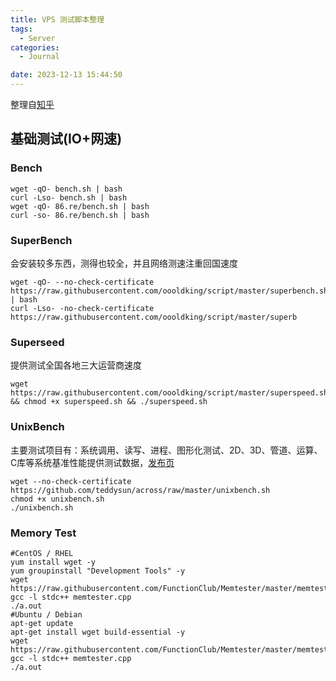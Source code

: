 ```yaml
---
title: VPS 测试脚本整理
tags:
  - Server  
categories:
  - Journal

date: 2023-12-13 15:44:50
---
```


整理自[知乎](https://zhuanlan.zhihu.com/p/117547388)

## 基础测试(IO+网速)

### Bench

```shell
wget -qO- bench.sh | bash
curl -Lso- bench.sh | bash
wget -qO- 86.re/bench.sh | bash
curl -so- 86.re/bench.sh | bash
```

### SuperBench

会安装较多东西，测得也较全，并且网络测速注重回国速度

```shell
wget -qO- --no-check-certificate https://raw.githubusercontent.com/oooldking/script/master/superbench.sh | bash
curl -Lso- -no-check-certificate https://raw.githubusercontent.com/oooldking/script/master/superb
```

### Superseed

提供测试全国各地三大运营商速度

```shell
wget https://raw.githubusercontent.com/oooldking/script/master/superspeed.sh && chmod +x superspeed.sh && ./superspeed.sh
```

### UnixBench

主要测试项目有：系统调用、读写、进程、图形化测试、2D、3D、管道、运算、C库等系统基准性能提供测试数据，[发布页](https://github.com/teddysun/across?tab=readme-ov-file)

```shell
wget --no-check-certificate https://github.com/teddysun/across/raw/master/unixbench.sh
chmod +x unixbench.sh
./unixbench.sh
```

### Memory Test

```shell
#CentOS / RHEL
yum install wget -y
yum groupinstall "Development Tools" -y
wget https://raw.githubusercontent.com/FunctionClub/Memtester/master/memtester.cpp
gcc -l stdc++ memtester.cpp
./a.out
#Ubuntu / Debian
apt-get update
apt-get install wget build-essential -y
wget https://raw.githubusercontent.com/FunctionClub/Memtester/master/memtester.cpp
gcc -l stdc++ memtester.cpp
./a.out
```

